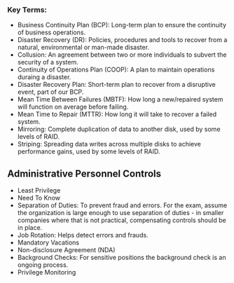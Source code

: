 ### Key Terms:
- Business Continuity Plan (BCP): Long-term plan to ensure the continuity of business operations.
- Disaster Recovery (DR): Policies, procedures and tools to recover from a natural, environmental or man-made disaster.
- Collusion: An agreement between two or more individuals to subvert the security of a system.
- Continuity of Operations Plan (COOP): A plan to maintain operations duraing a disaster.
- Disaster Recovery Plan: Short-term plan to recover from a disruptive event, part of our BCP.
- Mean Time Between Failures (MBTF): How long a new/repaired system will function on average before failing.
- Mean Time to Repair (MTTR): How long it will take to recover a failed system.
- Mirroring: Complete duplication of data to another disk, used by some levels of RAID.
- Striping: Spreading data writes across multiple disks to achieve performance gains, used by some levels of RAID.

## Administrative Personnel Controls
- Least Privilege
- Need To Know
- Separation of Duties: To prevent fraud and errors. For the exam, assume the organization is large enough to use separation of duties - in smaller companies where that is not practical, compensating controls should be in place.
- Job Rotation: Helps detect errors and frauds.
- Mandatory Vacations
- Non-disclosure Agreement (NDA)
- Background Checks: For sensitive positions the background check is an ongoing process.
- Privilege Monitoring
